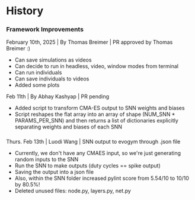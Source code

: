 # History

### Framework Improvements
February 10th, 2025 | By Thomas Breimer | PR approved by Thomas Breimer :)
- Can save simulations as videos
- Can decide to run in headless, video, window modes from terminal
- Can run individuals
- Can save individuals to videos
- Added some plots

Feb 11th | By Abhay Kashyap | PR pending
- Added script to transform CMA-ES output to SNN weights and biases
- Script reshapes the flat array into an array of shape (NUM_SNN * PARAMS_PER_SNN) 
and then returns a list of dictionaries explicitly separating weights and biases of each SNN

### 
Thurs. Feb 13th | Luodi Wang | SNN output to evogym through .json file
- Currently, we don't have any CMAES input, so we're just generating random inputs to the SNN 
- Run the SNN to make outputs (duty cycles == spike output)
- Saving the output into a json file
- Also, within the SNN folder increased pylint score from 5.54/10 to 10/10 by 80.5%!
- Deleted unused files: node.py, layers.py, net.py